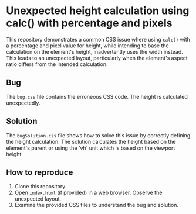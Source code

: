 # Unexpected height calculation using calc() with percentage and pixels
This repository demonstrates a common CSS issue where using `calc()` with a percentage and pixel value for height, while intending to base the calculation on the element's height, inadvertently uses the width instead. This leads to an unexpected layout, particularly when the element's aspect ratio differs from the intended calculation.

## Bug
The `bug.css` file contains the erroneous CSS code.  The height is calculated unexpectedly.

## Solution
The `bugSolution.css` file shows how to solve this issue by correctly defining the height calculation. The solution calculates the height based on the element's parent or using the 'vh' unit which is based on the viewport height.

## How to reproduce
1. Clone this repository.
2. Open `index.html` (if provided) in a web browser. Observe the unexpected layout.
3. Examine the provided CSS files to understand the bug and solution. 